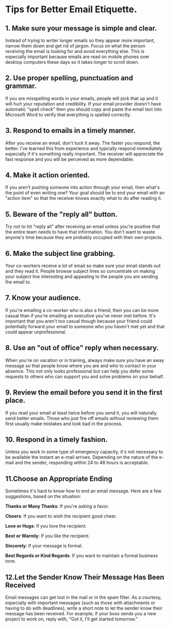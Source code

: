 # Tips for Better Email Etiquette.

## 1. Make sure your message is simple and clear. 
Instead of trying to writer longer emails so they appear more important, 
narrow them down and get rid of jargon. Focus on what the person receiving the email is looking for and avoid everything
else. This is especially important because emails are read on mobile phones over desktop computers these days so it takes
longer to scroll down.

## 2. Use proper spelling, punctuation and grammar.
If you are misspelling words in your emails, people will pick that up and it will hurt your reputation and credibility.
If your email provider doesn't have automatic "spell check" then you should 
copy and paste the email text into Microsoft Word to verify that everything is spelled correctly.

##  3. Respond to emails in a timely manner.
After you receive an email, don't tuck it away. The faster you respond, the better. I've learned this from experience
and typically respond immediately especially if it's something really important. The receiver will appreciate the fast
response and you will be perceived as more dependable.

## 4. Make it action oriented.
If you aren't pushing someone into action through your email, then what's the point of even writing one? Your goal 
should be to end your email with an "action item" so that the receiver knows exactly what to do 
after reading it.

## 5. Beware of the "reply all" button.
Try not to hit "reply all" after receiving an email unless you're positive that the 
entire team needs to have that information. You don't want to waste anyone's time because they are probably occupied with 
their own projects.

## 6. Make the subject line grabbing.
Your co-workers receive a lot of email so make sure your email stands out and they read it.
People browse subject lines so concentrate on making your subject line interesting and appealing to the people you are sending
the email to.

## 7. Know your audience.
If you're emailing a co-worker who is also a friend, then you can be more casual than if you're 
emailing an executive you've never met before. It's important that you aren't too casual though because your friend could
potentially forward your email to someone who you haven't met yet and that could appear unprofessional.

## 8. Use an "out of office" reply when necessary.
When you're on vacation or in training, always make sure you have an away 
message so that people know where you are and who to contact in your absence. This not only looks professional but can help
you defer some requests to others who can support you and solve problems on your behalf.

## 9. Review the email before you send it in the first place.
If you read your email at least twice before you send it, you will
naturally send better emails. Those who just fire off emails without reviewing them first usually make mistakes and look bad in
the process.

## 10. Respond in a timely fashion.
Unless you work in some type of emergency capacity, it's not necessary to be available the
instant an e-mail arrives. Depending on the nature of the e-mail and the sender, responding within 24 to 48 hours is acceptable.

## 11.Choose an Appropriate Ending
Sometimes it's hard to know how to end an email message. Here are a few suggestions, based on the situation:

**Thanks or Many Thanks**: If you're asking a favor.

**Cheers**: If you want to wish the recipient good cheer.

**Love or Hugs**: If you love the recipient.

**Best or Warmly**: If you like the recipient.

**Sincerely**: If your message is formal.

**Best Regards or Kind Regards**: If you want to maintain a formal business tone.

## 12.Let the Sender Know Their Message Has Been Received
Email messages can get lost in the mail or in the spam filter. As a courtesy, especially with important messages 
(such as those with attachments or having to do with deadlines), write a short note to let the sender know their
message has been received. For example, if your boss sends you a new project to work on, reply with, "Got it, I'll
get started tomorrow."
